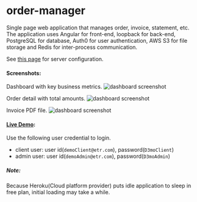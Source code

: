 # order-manager
Single page web application that manages order, invoice, statement, etc. The application uses Angular for front-end, loopback for back-end, PostgreSQL for database, Auth0 for user authentication, AWS S3 for file storage and Redis for inter-process communication. 

See [this page](https://github.com/kennytro/order-manager/blob/master/docs/config.md) for server configuration.

#### Screenshots:
Dashboard with key business metrics.
![dashboard screenshot](https://github.com/kennytro/order-manager/tree/master/docs/images/screenshot-dashboard.jpg "Dashboard")

Order detail with total amounts.
![dashboard screenshot](https://github.com/kennytro/order-manager/tree/master/docs/images/screenshot-order-detail.jpg "Order detail")

Invoice PDF file.
![dashboard screenshot](https://github.com/kennytro/order-manager/tree/master/docs/images/screenshot-invoice.jpg "Invoice")


#### [Live Demo](https://etr-order-manager-staging.herokuapp.com/):
Use the following user credential to login.
- client user: user id(`demoClient@etr.com`), password(`D3moClient`)
- admin user: user id(`demoAdmin@etr.com`),  password(`D3moAdmin`)

##### Note:
Because Heroku(Cloud platform provider) puts idle application to sleep in free plan, initial loading may take a while.
